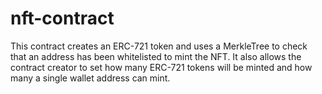 # nft-contract
This contract creates an ERC-721 token and uses a MerkleTree to check that an address has been whitelisted to mint the NFT.
It also allows the contract creator to set how many ERC-721 tokens will be minted and how many a single wallet address can mint.
